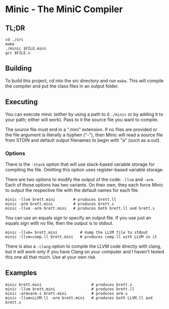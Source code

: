 # Minic - The MiniC Compiler

## TL;DR

    cd ./src
	make
	./minic $FILE.mini
	gcc $FILE.s


## Building

To build this project, cd into the src directory and run `make`. This will
compile the compiler and put the class files in an output folder.


## Executing

You can execute minic (either by using a path to it `./minic` or by adding
it to your path; either will work). Pass to it the source file you want to
compile.

The source file must end in a ".mini" extension. If no files are provided or
the file argument is literally a hyphen ("-"), then Minic will read a source
file from STDIN and default output filenames to begin with "a" (such as a.out).


### Options

There is the `-stack` option that will use stack-based variable storage for
compiling the file. Omitting this option uses register-based variable storage.

There are two options to modify the output of the code: `-llvm` and `-arm`.
Each of those options has two variants. On their own, they each force Minic
to output the respective file with the default names for each file.

    minic -llvm brett.mini        # produces brett.ll
    minic -arm brett.mini         # produces brett.s
    minic -llvm -arm brett.mini   # produces both brett.ll and brett.s

You can use an equals sign to specify an output file. If you use just an equals
sign with no file, then the output is to stdout.

    minic -llvm= brett.mini          # dump the LLVM file to stdout
    minic -llvm=comp.ll brett.mini   # produces comp.ll with LLVM in it

There is also a `-clang` option to compile the LLVM code directly with clang,
but it will work only if you have Clang on your computer and I haven't tested
this one all that much. Use at your own risk.

## Examples

    minic brett.mini                      # produces brett.s
    minic -llvm brett.mini                # produces brett.ll
    minic -arm=arm.s brett.mini           # produces arm.s
    minic -llvm=LLVM.ll -arm brett.mini   # produces both LLVM.ll and brett.s
